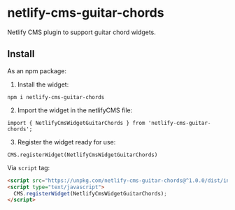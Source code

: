 # netlify-cms-guitar-chords

Netlify CMS plugin to support guitar chord widgets.

## Install

As an npm package:

1. Install the widget:

```
npm i netlify-cms-guitar-chords
```

2. Import the widget in the netlifyCMS file:

```
import { NetlifyCmsWidgetGuitarChords } from 'netlify-cms-guitar-chords';
```

3. Register the widget ready for use:

```
CMS.registerWidget(NetlifyCmsWidgetGuitarChords)

```

Via `script` tag:

```html
<script src="https://unpkg.com/netlify-cms-guitar-chords@^1.0.0/dist/index.js"></script>
<script type="text/javascript">
  CMS.registerWidget(NetlifyCmsWidgetGuitarChords);
</script>
```
